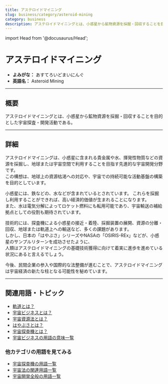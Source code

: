 ```yaml
---
title: アステロイドマイニング
slug: business/category/asteroid-mining
category: business
description: アステロイドマイニングとは、小惑星から鉱物資源を採掘・回収することを目的とした宇宙ビジネスの一分野である。
---
```


import Head from '@docusaurus/Head';

<Head>
  <script type="application/ld+json">
    {`{
      "@context": "https://schema.org",
      "@type": "DefinedTerm",
      "name": "アステロイドマイニング",
      "inDefinedTermSet": "https://www.space-portal.org",
      "termCode": "business/category/asteroid-mining",
      "description": "アステロイドマイニングとは、小惑星から鉱物資源を採掘・回収することを目的とした宇宙ビジネスの一分野である。",
      "url": "https://www.space-portal.org/docs/business/category/asteroid-mining"
    }`}
  </script>
</Head>

# アステロイドマイニング

- **よみがな：** あすてろいどまいにんぐ  
- **英語名：** Asteroid Mining  

---

## 概要

アステロイドマイニングとは、小惑星から鉱物資源を採掘・回収することを目的とした宇宙探査・開発活動である。

---

## 詳細

アステロイドマイニングは、小惑星に含まれる貴金属や水、揮発性物質などの資源を採掘し、地球または宇宙空間で利用することを目指す先進的な宇宙開発分野です。  
この構想は、地球上の資源枯渇への対応や、宇宙での持続可能な活動基盤の構築を目的としています。  

小惑星には、鉄などの、水などが含まれているとされています。
これらを採掘し利用することができれば、高い経済的価値が生まれることになります。  
また、水は電気分解によってロケット燃料にも転用可能であり、宇宙輸送の補給拠点としての役割も期待されています。  

技術的には、探査機による小惑星の接近・着陸、採掘装置の展開、資源の分離・回収、地球または軌道上への輸送など、多くの課題があります。  
しかし、日本の「はやぶさ」シリーズやNASAの「OSIRIS-REx」などが、小惑星のサンプルリターンを成功させたように、  
人類はアステロイドマイニングの基礎技術獲得に向けて着実に進歩を進めている状況にあると言えるでしょう。  

今後、民間企業の参入や国際的な法整備が進むことで、アステロイドマイニングは宇宙経済の新たな柱となる可能性を秘めています。

---

## 関連用語・トピック

- [軌道とは？](orbit/orbit)
- [宇宙ビジネスとは？](business/space-business)
- [宇宙資源法とは？](policy/space-resources-law)
- [はやぶさとは？](explorer/mission/hayabusa)
- [宇宙探査機とは？](explorer/space-probe)
- [宇宙ビジネスの用語の意味一覧](category/business)

### 他カテゴリの用語を見てみる

- [宇宙探査機の用語一覧](category/explorer)
- [宇宙法の関連用語一覧](category/policy)
- [宇宙開発全般の用語一覧](category/glossary)

